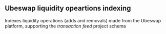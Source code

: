 ## Ubeswap liquidity opeartions indexing
Indexes liquidity operations (adds and removals) made from the Ubeswap platform, supporting the _transaction_ _feed_ project schema
